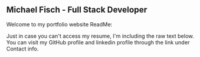 ## Michael Fisch - Full Stack Developer

Welcome to my portfolio website ReadMe:

Just in case you can't access my resume, I'm including the raw text below.
You can visit my GitHub profile and linkedin profile through the link under Contact info.
